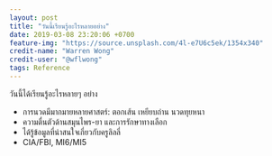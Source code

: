 ```yaml
---
layout: post
title: "วันนี้เรียนรู้อะไรหลายอย่าง"
date: 2019-03-08 23:20:06 +0700
feature-img: "https://source.unsplash.com/4l-e7U6c5ek/1354x340"
credit-name: "Warren Wong"
credit-user: "@wflwong"
tags: Reference
---
```

วันนี้ได้เรียนรู้อะไรหลายๆ อย่าง

- การนวดมีมากมายหลายศาสตร์: ตอกเส้น เหยียบถ่าน นวดทุยหนา
- ความตื่นตัวด้านสมุนไพร-ยา และการรักษาทางเลือก
- ได้รู้ข้อมูลที่น่าสนใจเกี่ยวกับครูลิลลี่
- CIA/FBI, MI6/MI5
